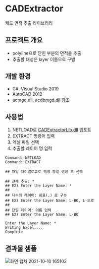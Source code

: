 # CADExtractor
캐드 면적 추출 라이브러리

## 프로젝트 개요
- polyline으로 닫힌 부분의 면적을 추출
- 추출할 대상은 layer 이름으로 구별

## 개발 환경
- C#, Visual Studio 2019
- AutoCAD 2012
- acmgd.dll, acdbmgd.dll 참조

## 사용법
1. NETLOAD로 [CADExtractorLib.dll](https://github.com/lcw3176/CADExtractor/releases/download/v1.1.0/CADExtractorLib.dll) 임포트
2. EXTRACT 명령어 입력
3. 엑셀 파일 선택
4. 추출할 레이어 명 입력
```
Command: NETLOAD
Command: EXTRACT

## 파일 다이얼로그로 엑셀 파일 생성 후 선택

## 전체 추출: *
## EX) Enter the Layer Name: *
##
## 다수의 레이어: 쉼표(,) 로 구분
## EX) Enter the Layer Name: L-BO, L-도로
##
## 단일 레이어: 이름 입력
## EX) Enter the Layer Name: L-BO

Enter the Layer Name: *
Writing Excel....
Complete
```

## 결과물 샘플
![화면 캡처 2021-10-10 165102](https://user-images.githubusercontent.com/59993347/136687332-31b82bfc-e855-4b83-81b2-a5f860e9ed77.jpg)
